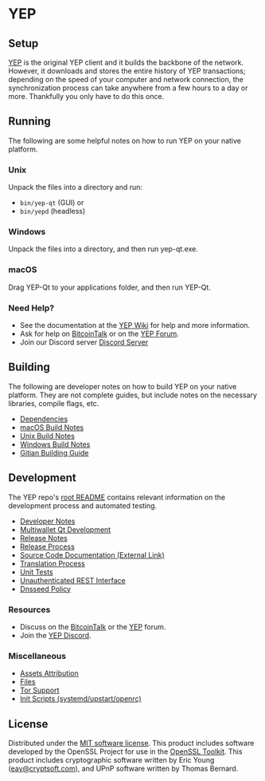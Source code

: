 YEP
=============

Setup
---------------------
[YEP](http://yepcoin.io/wallet) is the original YEP client and it builds the backbone of the network. However, it downloads and stores the entire history of YEP transactions; depending on the speed of your computer and network connection, the synchronization process can take anywhere from a few hours to a day or more. Thankfully you only have to do this once.

Running
---------------------
The following are some helpful notes on how to run YEP on your native platform.

### Unix

Unpack the files into a directory and run:

- `bin/yep-qt` (GUI) or
- `bin/yepd` (headless)

### Windows

Unpack the files into a directory, and then run yep-qt.exe.

### macOS

Drag YEP-Qt to your applications folder, and then run YEP-Qt.

### Need Help?

* See the documentation at the [YEP Wiki](https://github.com/YEP-Project/YEP/wiki)
for help and more information.
* Ask for help on [BitcoinTalk](https://bitcointalk.org/index.php?topic=1262920.0) or on the [YEP Forum](http://forum.yepcoin.io/).
* Join our Discord server [Discord Server](https://discord.yepcoin.io)

Building
---------------------
The following are developer notes on how to build YEP on your native platform. They are not complete guides, but include notes on the necessary libraries, compile flags, etc.

- [Dependencies](dependencies.md)
- [macOS Build Notes](build-osx.md)
- [Unix Build Notes](build-unix.md)
- [Windows Build Notes](build-windows.md)
- [Gitian Building Guide](gitian-building.md)

Development
---------------------
The YEP repo's [root README](/README.md) contains relevant information on the development process and automated testing.

- [Developer Notes](developer-notes.md)
- [Multiwallet Qt Development](multiwallet-qt.md)
- [Release Notes](release-notes.md)
- [Release Process](release-process.md)
- [Source Code Documentation (External Link)](https://www.fuzzbawls.pw/yep/doxygen/)
- [Translation Process](translation_process.md)
- [Unit Tests](unit-tests.md)
- [Unauthenticated REST Interface](REST-interface.md)
- [Dnsseed Policy](dnsseed-policy.md)

### Resources
* Discuss on the [BitcoinTalk](https://bitcointalk.org/index.php?topic=1262920.0) or the [YEP](http://forum.yepcoin.io/) forum.
* Join the [YEP Discord](https://discord.yepcoin.io).

### Miscellaneous
- [Assets Attribution](assets-attribution.md)
- [Files](files.md)
- [Tor Support](tor.md)
- [Init Scripts (systemd/upstart/openrc)](init.md)

License
---------------------
Distributed under the [MIT software license](/COPYING).
This product includes software developed by the OpenSSL Project for use in the [OpenSSL Toolkit](https://www.openssl.org/). This product includes
cryptographic software written by Eric Young ([eay@cryptsoft.com](mailto:eay@cryptsoft.com)), and UPnP software written by Thomas Bernard.
